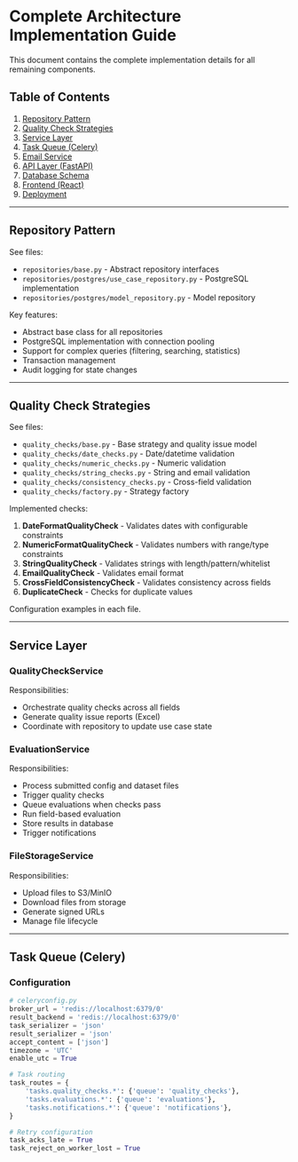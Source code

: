 # Complete Architecture Implementation Guide

This document contains the complete implementation details for all remaining components.

## Table of Contents
1. [Repository Pattern](#repository-pattern)
2. [Quality Check Strategies](#quality-check-strategies)
3. [Service Layer](#service-layer)
4. [Task Queue (Celery)](#task-queue)
5. [Email Service](#email-service)
6. [API Layer (FastAPI)](#api-layer)
7. [Database Schema](#database-schema)
8. [Frontend (React)](#frontend)
9. [Deployment](#deployment)

---

## Repository Pattern

See files:
- `repositories/base.py` - Abstract repository interfaces
- `repositories/postgres/use_case_repository.py` - PostgreSQL implementation
- `repositories/postgres/model_repository.py` - Model repository

Key features:
- Abstract base class for all repositories
- PostgreSQL implementation with connection pooling
- Support for complex queries (filtering, searching, statistics)
- Transaction management
- Audit logging for state changes

---

## Quality Check Strategies

See files:
- `quality_checks/base.py` - Base strategy and quality issue model
- `quality_checks/date_checks.py` - Date/datetime validation
- `quality_checks/numeric_checks.py` - Numeric validation
- `quality_checks/string_checks.py` - String and email validation
- `quality_checks/consistency_checks.py` - Cross-field validation
- `quality_checks/factory.py` - Strategy factory

Implemented checks:
1. **DateFormatQualityCheck** - Validates dates with configurable constraints
2. **NumericFormatQualityCheck** - Validates numbers with range/type constraints
3. **StringQualityCheck** - Validates strings with length/pattern/whitelist
4. **EmailQualityCheck** - Validates email format
5. **CrossFieldConsistencyCheck** - Validates consistency across fields
6. **DuplicateCheck** - Checks for duplicate values

Configuration examples in each file.

---

## Service Layer

### QualityCheckService

Responsibilities:
- Orchestrate quality checks across all fields
- Generate quality issue reports (Excel)
- Coordinate with repository to update use case state

### EvaluationService

Responsibilities:
- Process submitted config and dataset files
- Trigger quality checks
- Queue evaluations when checks pass
- Run field-based evaluation
- Store results in database
- Trigger notifications

### FileStorageService

Responsibilities:
- Upload files to S3/MinIO
- Download files from storage
- Generate signed URLs
- Manage file lifecycle

---

## Task Queue (Celery)

### Configuration

```python
# celeryconfig.py
broker_url = 'redis://localhost:6379/0'
result_backend = 'redis://localhost:6379/0'
task_serializer = 'json'
result_serializer = 'json'
accept_content = ['json']
timezone = 'UTC'
enable_utc = True

# Task routing
task_routes = {
    'tasks.quality_checks.*': {'queue': 'quality_checks'},
    'tasks.evaluations.*': {'queue': 'evaluations'},
    'tasks.notifications.*': {'queue': 'notifications'},
}

# Retry configuration
task_acks_late = True
task_reject_on_worker_lost = True
